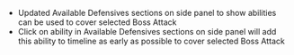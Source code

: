 - Updated Available Defensives sections on side panel to show abilities can be used to cover selected Boss Attack
- Click on ability in Available Defensives sections on side panel will add this ability to timeline as early as possible to cover selected Boss Attack
